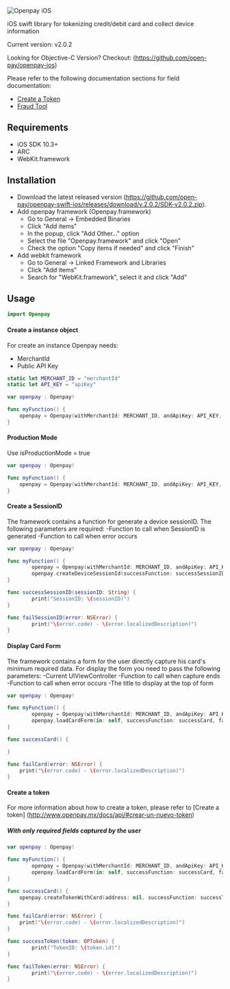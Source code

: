 ![Openpay iOS](http://www.openpay.mx/img/github/ios.jpg)

iOS swift library for tokenizing credit/debit card and collect device information

Current version: v2.0.2

Looking for Objective-C Version? Checkout: (https://github.com/open-pay/openpay-ios)

Please refer to the following documentation sections for field documentation:
* [Create a Token](http://www.openpay.mx/docs/api/#crear-un-nuevo-token)
* [Fraud Tool](http://www.openpay.mx/docs/fraud-tool.html)

## Requirements

- iOS SDK 10.3+
- ARC
- WebKit.framework

## Installation

- Download the latest released version (https://github.com/open-pay/openpay-swift-ios/releases/download/v.2.0.2/SDK-v2.0.2.zip).
- Add openpay framework (Openpay.framework)
	- Go to General -> Embedded Binaries
	- Click "Add items"
	- In the popup, click "Add Other..." option
	- Select the file "Openpay.framework" and click "Open"
	- Check the option "Copy items if needed" and click "Finish"
- Add webkit framework
	- Go to General -> Linked Framework and Libraries
	- Click "Add items"
	- Search for "WebKit.framework", select it and click "Add"

## Usage

```swift
import Openpay
```

#### Create a instance object

For create an instance Openpay needs:
- MerchantId
- Public API Key

```swift
static let MERCHANT_ID = "merchantId"
static let API_KEY = "apiKey"

var openpay : Openpay!

func myFunction() {
	openpay = Openpay(withMerchantId: MERCHANT_ID, andApiKey: API_KEY, isProductionMode: false, isDebug: false)
}
```

#### Production Mode

Use isProductionMode = true

```swift
var openpay : Openpay!

func myFunction() {
	openpay = Openpay(withMerchantId: MERCHANT_ID, andApiKey: API_KEY, isProductionMode: true, isDebug: false)
}
```

#### Create a SessionID

The framework contains a function for generate a device sessionID.
The following parameters are required:
-Function to call when SessionID is generated
-Function to call when error occurs

```swift
var openpay : Openpay!

func myFunction() {
        openpay = Openpay(withMerchantId: MERCHANT_ID, andApiKey: API_KEY, isProductionMode: false, isDebug: false)
        openpay.createDeviceSessionId(successFunction: successSessionID, failureFunction: failSessionID)
}

func successSessionID(sessionID: String) {
        print("SessionID: \(sessionID)")
}

func failSessionID(error: NSError) {
        print("\(error.code) - \(error.localizedDescription)")
}
```

#### Display Card Form

The framework contains a form for the user directly capture his card's minimum required data.
For display the form you need to pass the following parameters:
-Current UIViewController
-Function to call when capture ends
-Function to call when error occurs
-The title to display at the top of form

```swift
var openpay : Openpay!

func myFunction() {
        openpay = Openpay(withMerchantId: MERCHANT_ID, andApiKey: API_KEY, isProductionMode: false, isDebug: false)
        openpay.loadCardForm(in: self, successFunction: successCard, failureFunction: failCard, formTitle: "Openpay")
}

func successCard() {

}

func failCard(error: NSError) {
	print("\(error.code) - \(error.localizedDescription)")
}
```

#### Create a token

For more information about how to create a token, please refer to [Create a token] (http://www.openpay.mx/docs/api/#crear-un-nuevo-token)

##### With only required fields captured by the user

```swift
var openpay : Openpay!

func myFunction() {
        openpay = Openpay(withMerchantId: MERCHANT_ID, andApiKey: API_KEY, isProductionMode: false, isDebug: false)
        openpay.loadCardForm(in: self, successFunction: successCard, failureFunction: failCard, formTitle: "Openpay")
}

func successCard() {
	openpay.createTokenWithCard(address: nil, successFunction: successToken, failureFunction: failToken)
}

func failCard(error: NSError) {
	print("\(error.code) - \(error.localizedDescription)")
}

func successToken(token: OPToken) {
        print("TokenID: \(token.id)")
}

func failToken(error: NSError) {
        print("\(error.code) - \(error.localizedDescription)")
}
```
